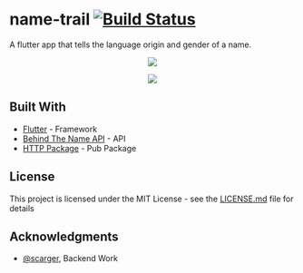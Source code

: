 # name-trail [![Build Status](https://travis-ci.org/dwyl/esta.svg?branch=master)](https://travis-ci.org/)
A flutter app that tells the language origin and gender of a name.

<p align="center">
<img src="https://github.com/steverichey/google-play-badge-svg/blob/master/img/en_get.svg"/>
</p>

<p align="center">
  <img src="https://github.com/Nayalash/name-trail/blob/master/docs/NameTrail.gif"/>
</p>



## Built With

* [Flutter](https://flutter.dev/) - Framework
* [Behind The Name API](https://www.behindthename.com/api/) - API 
* [HTTP Package](https://pub.dev/packages/http) - Pub Package


## License

This project is licensed under the MIT License - see the [LICENSE.md](https://github.com/Nayalash/name-trail/blob/master/LICENSE) file for details

## Acknowledgments

* [@scarger](https://github.com/scarger), Backend Work

